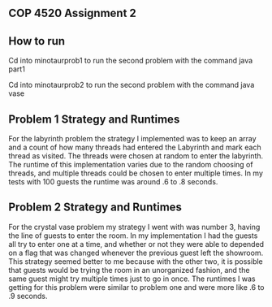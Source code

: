 ## COP 4520 Assignment 2

## How to run 
Cd into minotaurprob1 to run the second problem with the command java part1

Cd into minotaurprob2 to run the second problem with the command java vase

## Problem 1 Strategy and Runtimes
For the labyrinth problem the strategy I implemented was to keep an array and a count of how many threads had entered the Labyrinth and mark each thread as visited. The threads were chosen at random to enter the labyrinth. The runtime of this implementation varies due to the random choosing of threads, and multiple threads could be chosen to enter multiple times. In my tests with 100 guests the runtime was around .6 to .8 seconds. 


## Problem 2 Strategy and Runtimes
For the crystal vase problem my strategy I went with was number 3, having the line of guests to enter the room. In my implementation I had the guests all try to enter one at a time, and whether or not they were able to depended on a flag that was changed whenever the previous guest left the showroom. 
This strategy seemed better to me because with the other two, it is possible that guests would be trying the room in an unorganized fashion, and the same guest might try multiple times just to go in once. The runtimes I was getting for this problem were similar to problem one and were more like .6 to .9 seconds. 


